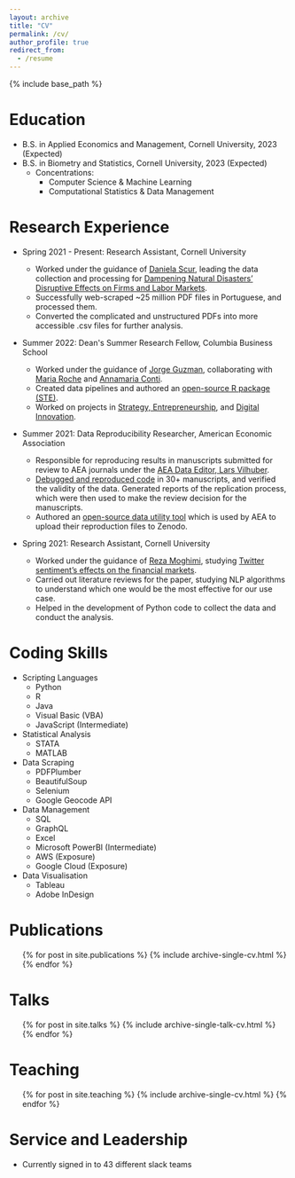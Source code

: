 ```yaml
---
layout: archive
title: "CV"
permalink: /cv/
author_profile: true
redirect_from:
  - /resume
---
```


{% include base_path %}

Education
======
* B.S. in Applied Economics and Management, Cornell University, 2023 (Expected)
* B.S. in Biometry and Statistics, Cornell University, 2023 (Expected)
  * Concentrations:
    * Computer Science & Machine Learning
    * Computational Statistics & Data Management

Research Experience
======
* Spring 2021 - Present: Research Assistant, Cornell University
  * Worked under the guidance of [Daniela Scur](https://www.danielascur.com), leading the data collection and processing for [Dampening Natural Disasters’ Disruptive Effects on Firms and Labor Markets](http://http://vanshg.me/publication/Diario-Municipal).
  * Successfully web-scraped ~25 million PDF files in Portuguese, and processed them.
  * Converted the complicated and unstructured PDFs into more accessible .csv files for further analysis.

* Summer 2022: Dean's Summer Research Fellow, Columbia Business School
  * Worked under the guidance of [Jorge Guzman](https://www.jorgeguzman.co/), collaborating with [Maria Roche](https://www.hbs.edu/faculty/Pages/profile.aspx?facId=1284955) and [Annamaria Conti](https://sites.google.com/view/annamariaconti/home-page).
  * Created data pipelines and authored an [open-source R package (STE)](http://vanshg.me/STE).
  * Worked on projects in [Strategy, Entrepreneurship](http://vanshg.me/publication/STE), and [Digital Innovation](http://vanshg.me/publication/Sponsoring-Innovation).

* Summer 2021: Data Reproducibility Researcher, American Economic Association
  * Responsible for reproducing results in manuscripts submitted for review to AEA journals under the [AEA Data Editor, Lars Vilhuber](https://www.vilhuber.com/lars).
  * [Debugged and reproduced code](http://vanshg.me/publications/AEA-Data) in 30+ manuscripts, and verified the validity of the data. Generated reports of the replication process, which were then used to make the review decision for the manuscripts.  
  * Authored an [open-source data utility tool](https://github.com/AEADataEditor/Upload-to-Zenodo) which is used by AEA to upload their reproduction files to Zenodo. 

* Spring 2021: Research Assistant, Cornell University
  * Worked under the guidance of [Reza Moghimi](https://dyson.cornell.edu/faculty-research/faculty/am2393/), studying [Twitter sentiment’s effects on the financial markets](http://http://vanshg.me/publication/NLP). 
  * Carried out literature reviews for the paper, studying NLP algorithms to understand which one would be the most effective for our use case.
  * Helped in the development of Python code to collect the data and conduct the analysis.
  
Coding Skills
======
* Scripting Languages
  * Python
  * R
  * Java
  * Visual Basic (VBA)
  * JavaScript (Intermediate)
* Statistical Analysis
  * STATA
  * MATLAB
* Data Scraping
  * PDFPlumber
  * BeautifulSoup
  * Selenium
  * Google Geocode API
* Data Management
  * SQL
  * GraphQL
  * Excel
  * Microsoft PowerBI (Intermediate)
  * AWS (Exposure)
  * Google Cloud (Exposure)
* Data Visualisation
  * Tableau
  * Adobe InDesign

Publications
======
  <ul>{% for post in site.publications %}
    {% include archive-single-cv.html %}
  {% endfor %}</ul>
  
Talks
======
  <ul>{% for post in site.talks %}
    {% include archive-single-talk-cv.html %}
  {% endfor %}</ul>
  
Teaching
======
  <ul>{% for post in site.teaching %}
    {% include archive-single-cv.html %}
  {% endfor %}</ul>
  
Service and Leadership
======
* Currently signed in to 43 different slack teams
